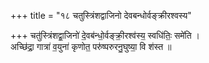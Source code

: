 +++
title = "१८ चतुस्त्रिंशद्वाजिनो देवबन्धोर्वङ्क्रीरश्वस्य"

+++
चतु॑स्त्रिंशद्वा॒जिनो॑ दे॒वब॑न्धो॒र्वङ्क्री॒रश्व॑स्य॒ स्वधि॑तिः॒ समे॑ति ।  
अच्छि॑द्रा॒ गात्रा॑ व॒युना॑ कृणोत॒ परु॑ष्परुरनु॒घुष्या॒ वि श॑स्त ॥